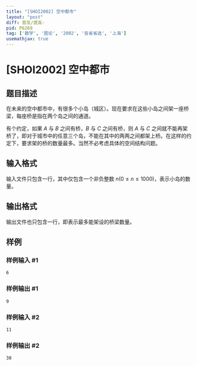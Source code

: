 ```yaml
---
title: "[SHOI2002] 空中都市"
layout: "post"
diff: 普及/提高-
pid: P6269
tag: ['数学', '图论', '2002', '各省省选', '上海']
usemathjax: true
---
```


# [SHOI2002] 空中都市
## 题目描述

在未来的空中都市中，有很多个小岛（城区）。现在要求在这些小岛之间架一座桥梁，每座桥是指在两个岛之间的通道。

有个约定，如果 $A$ 与 $B$ 之间有桥，$B$ 与 $C$ 之间有桥，则 $A$ 与 $C$ 之间就不能再架桥了，即对于城市中的任意三个岛，不能在其中的两两之间都架上桥。在这样的约定下，要求架的桥的数量最多。当然不必考虑具体的空间结构问题。
## 输入格式

输入文件只包含一行，其中仅包含一个非负整数 $n (0 \leq n \leq 1000)$，表示小岛的数量。
## 输出格式

输出文件也只包含一行，即表示最多能架设的桥梁数量。
## 样例

### 样例输入 #1
```
6
```
### 样例输出 #1
```
9
```
### 样例输入 #2
```
11
```
### 样例输出 #2
```
30
```
